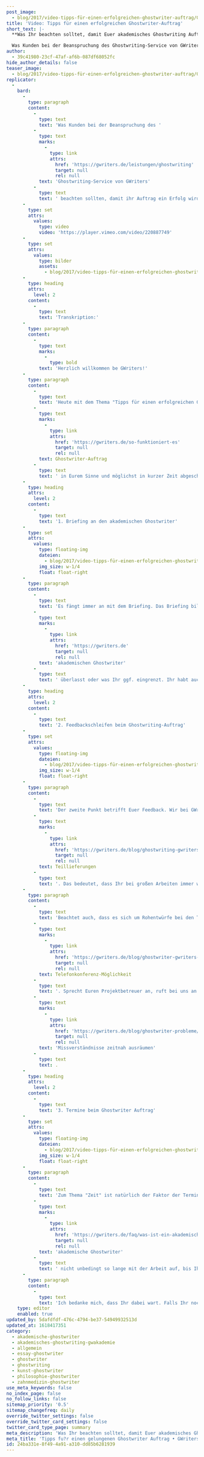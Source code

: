 ```yaml
---
post_image:
  - blog/2017/video-tipps-für-einen-erfolgreichen-ghostwriter-auftrag/Ghostwriter-Auftrag.png
title: 'Video: Tipps für einen erfolgreichen Ghostwriter-Auftrag'
short_text: |-
  **Was Ihr beachten solltet, damit Euer akademisches Ghostwriting Auftrag bei GWriters erfolgreich wird, erklärt Euch GWriters-Gründer Marcel Kopper.**

  Was Kunden bei der Beanspruchung des Ghostwriting-Service von GWriters beachten sollten, damit ihr Auftrag ein Erfolg wird. - Erklärt vom GWriters-Gründer Marcel Kopper...
author:
  - 39c41980-23cf-47af-af6b-087df68052fc
hide_author_details: false
teaser_image:
  - blog/2017/video-tipps-für-einen-erfolgreichen-ghostwriter-auftrag/Ghostwriter-Auftrag.png
replicator:
  -
    bard:
      -
        type: paragraph
        content:
          -
            type: text
            text: 'Was Kunden bei der Beanspruchung des '
          -
            type: text
            marks:
              -
                type: link
                attrs:
                  href: 'https://gwriters.de/leistungen/ghostwriting'
                  target: null
                  rel: null
            text: 'Ghostwriting-Service von GWriters'
          -
            type: text
            text: ' beachten sollten, damit ihr Auftrag ein Erfolg wird. - Erklärt vom GWriters-Gründer Marcel Kopper.'
      -
        type: set
        attrs:
          values:
            type: video
            video: 'https://player.vimeo.com/video/220887749'
      -
        type: set
        attrs:
          values:
            type: bilder
            assets:
              - blog/2017/video-tipps-für-einen-erfolgreichen-ghostwriter-auftrag/tipps-gelungener-ghostwriter-auftrag-gwriters.jpg
      -
        type: heading
        attrs:
          level: 2
        content:
          -
            type: text
            text: 'Transkription:'
      -
        type: paragraph
        content:
          -
            type: text
            marks:
              -
                type: bold
            text: 'Herzlich willkommen be GWriters!'
      -
        type: paragraph
        content:
          -
            type: text
            text: 'Heute mit dem Thema "Tipps für einen erfolgreichen Ghostwriter-Auftrag". In diesem Video wollen wir uns einmal anschauen, welche Faktoren Ihr maßgeblich beeinflussen könnt, damit ein '
          -
            type: text
            marks:
              -
                type: link
                attrs:
                  href: 'https://gwriters.de/so-funktioniert-es'
                  target: null
                  rel: null
            text: Ghostwriter-Auftrag
          -
            type: text
            text: ' in Eurem Sinne und möglichst in kurzer Zeit abgeschlossen wird.'
      -
        type: heading
        attrs:
          level: 2
        content:
          -
            type: text
            text: '1. Briefing an den akademischen Ghostwriter'
      -
        type: set
        attrs:
          values:
            type: floating-img
            dateien:
              - blog/2017/video-tipps-für-einen-erfolgreichen-ghostwriter-auftrag/briefing-akademische-ghostwriter-gwriters.jpg
            img_size: w-1/4
            float: float-right
      -
        type: paragraph
        content:
          -
            type: text
            text: 'Es fängt immer an mit dem Briefing. Das Briefing bildet die Grundlage der kompletten Ghostwriter-Arbeit. Das Briefing sollte von Euch erstellt und natürlich möglichst genau erstellt sein. Ihr entscheidet darin, wie viel Entscheidungsfreiheit und Entscheidungsgewalt Ihr dem '
          -
            type: text
            marks:
              -
                type: link
                attrs:
                  href: 'https://gwriters.de'
                  target: null
                  rel: null
            text: 'akademischen Ghostwriter'
          -
            type: text
            text: ' überlasst oder was Ihr ggf. eingrenzt. Ihr habt auch die Möglichkeit Literatur anzugeben, die auf jeden Fall benutzt werden soll. Ihr habt die Möglichkeit Themenschwerpunkte zu setzen und anzugeben, die bearbeitet werden sollen. Und Ihr habt auch die Möglichkeit, bereits Eure Formatvorgaben mitzuschicken. Es ist natürlich immer einfacher, wenn ein Ghostwriter schon im Voraus all diese Informationen hat - anstatt dass er sie Stück für Stück im Laufe der Bearbeitung bekommt. So erspart man sich viel Zeit durch ggf. umschreiben, umstrukturieren oder auch umstellen des Formates, wenn man es denn am Anfang schon richtig hat.'
      -
        type: heading
        attrs:
          level: 2
        content:
          -
            type: text
            text: '2. Feedbackschleifen beim Ghostwriting-Auftrag'
      -
        type: set
        attrs:
          values:
            type: floating-img
            dateien:
              - blog/2017/video-tipps-für-einen-erfolgreichen-ghostwriter-auftrag/feedback-akademische-ghostwriter-gwriters.jpg
            img_size: w-1/4
            float: float-right
      -
        type: paragraph
        content:
          -
            type: text
            text: 'Der zweite Punkt betrifft Euer Feedback. Wir bei GWriters arbeiten mit '
          -
            type: text
            marks:
              -
                type: link
                attrs:
                  href: 'https://gwriters.de/blog/ghostwriting-gwriters-teillieferungen'
                  target: null
                  rel: null
            text: Teillieferungen
          -
            type: text
            text: '. Das bedeutet, dass Ihr bei großen Arbeiten immer wieder einen Teil der Rohfassung oder der Arbeitsversion zugeschickt bekommt und somit einen Einblick in den laufenden Arbeitsprozess habt. Ihr habt so die Möglichkeit, auch in die Arbeit aktiv mit einzugreifen. Ihr könnt ein Feedback zu jeder Teillieferung geben. Bei uns intern nennen wir das die sog. "Feedback- oder Korrekturschleifen" - und könnt somit auch Euer Feedback einarbeiten lassen. Nutzt diese Korrekturschleifen bitte auch, denn sie sind für Euch kostenlos und tragen zum Erfolg Eures akademischen Ghostwriter-Auftrages bei. Holt Euch auch evtl. die Meinung einer dritten Person ein. Sicherlich kennt Ihr auch jemanden, der etwas tiefer mit in Eurem Thema steckt und der Euch dort konstruktiv beraten kann oder Feedback zu der einen oder anderen Teillieferung geben kann. Nutzt dieses Feedback und gebt es an Euren Ghostwriter/an Euren Projektbetreuer bei GWriters weiter.'
      -
        type: paragraph
        content:
          -
            type: text
            text: 'Beachtet auch, dass es sich um Rohentwürfe bei den Teillieferungen handelt. D.h. es kann sich schon mal der eine oder andere Rechtschreibfehler einschleichen, der allerdings im finalen Schritt - bei der Überprüfung durch das 4-Augen Prinzip (bei dem finalen Lektorat) sowieso ausgebessert wird. Versteift Euch also vielleicht nicht auf zu kleine Details und zu kleine Fehler, sondern betrachtet das Ganze eher inhaltlich und gebt konstruktives Feedback wo ein Ghostwriter nicht erst jede einzelne Anmerkung und jeden einzelnen Kommentar aussortieren muss, sondern auf einen Blick auch sieht worum es Euch exakt geht. Nutzt zu diesem Zweck, falls Ihr Euch unsicher seid, vielleicht auch die '
          -
            type: text
            marks:
              -
                type: link
                attrs:
                  href: 'https://gwriters.de/blog/ghostwriter-gwriters-kommunikation'
                  target: null
                  rel: null
            text: Telefonkonferenz-Möglichkeit
          -
            type: text
            text: '. Sprecht Euren Projektbetreuer an, ruft bei uns an und vereinbart mit diesem Projektbetreuer einen Termin zwischen Euch und Eurem Ghostwriter. Damit Ihr einfach anonym miteinander in Kontakt treten könnt - auf dem kurzen Dienstwege. Denn so lassen sich viele '
          -
            type: text
            marks:
              -
                type: link
                attrs:
                  href: 'https://gwriters.de/blog/ghostwriter-probleme/'
                  target: null
                  rel: null
            text: 'Missverständnisse zeitnah ausräumen'
          -
            type: text
            text: .
      -
        type: heading
        attrs:
          level: 2
        content:
          -
            type: text
            text: '3. Termine beim Ghostwriter Auftrag'
      -
        type: set
        attrs:
          values:
            type: floating-img
            dateien:
              - blog/2017/video-tipps-für-einen-erfolgreichen-ghostwriter-auftrag/termine-akademische-ghostwriter-gwriters.jpg
            img_size: w-1/4
            float: float-right
      -
        type: paragraph
        content:
          -
            type: text
            text: 'Zum Thema "Zeit" ist natürlich der Faktor der Termine ein ganz wichtiger Erfolgsfaktor für Eure Arbeit. Da ja auch für Euch die Termine i.d.R. sehr, sehr wichtig sind. Wir wissen das - viele Kunden kommen zu uns mit Zeitdruck. Gebt aber, falls die Zeit besteht/falls die Möglichkeit besteht, genügend Zeit für die Korrekturen - damit ein Ghostwriter die Korrekturen auch adäquat und ohne zu viel Zeitdruck umsetzen kann. Das Feedback, welches Ihr gebt, sollte natürlich auch zeitnah erfolgen. Denn es ist so: Wenn Ihr eine Teillieferung erhaltet, dann hört der '
          -
            type: text
            marks:
              -
                type: link
                attrs:
                  href: 'https://gwriters.de/faq/was-ist-ein-akademischer-ghostwriter'
                  target: null
                  rel: null
            text: 'akademische Ghostwriter'
          -
            type: text
            text: ' nicht unbedingt so lange mit der Arbeit auf, bis Ihr Euch wieder meldet. Sondern er arbeitet natürlich weiter um die Fristen auch ordentlich einhalten zu können, die vorher besprochen waren. Dementsprechend: Gebt bitte zeitnah ein Feedback zu den Teillieferungen, damit dieses Feedback auch eingearbeitet werden kann. Und nicht, dass dieses Feedback erst im Nachhinein eingearbeitet wird und sich ggf. auf einen weiteren, bereits geschriebenen Teil, auswirkt - der dann komplett wieder umgeworfen wird. Somit stellt Ihr sicher, dass Ihr auch keine Zeit verliert, dass auch der Ghostwriter ungehindert weiter arbeiten kann. Und mit all diesen Faktoren, wenn Ihr diese beachtet, tragt Ihr maßgeblich zum Erfolg Eures eigenen Ghostwriter-Auftrages mit bei.'
      -
        type: paragraph
        content:
          -
            type: text
            text: 'Ich bedanke mich, dass Ihr dabei wart. Falls Ihr noch Fragen habt, ruft einfach bei uns an. Und ansonsten freue ich mich auch auf das nächste mal, wenn Ihr wieder zuschaut.'
    type: editor
    enabled: true
updated_by: 5dafdfdf-476c-4794-be37-54949932513d
updated_at: 1618417351
category:
  - akademische-ghostwriter
  - akademisches-ghostwriting-gwakademie
  - allgemein
  - essay-ghostwriter
  - ghostwriter
  - ghostwriting
  - kunst-ghostwriter
  - philosophie-ghostwriter
  - zahnmedizin-ghostwriter
use_meta_keywords: false
no_index_page: false
no_follow_links: false
sitemap_priority: '0.5'
sitemap_changefreq: daily
override_twitter_settings: false
override_twitter_card_settings: false
twitter_card_type_page: summary
meta_description: 'Was Ihr beachten solltet, damit Euer akademisches Ghostwriting Auftrag bei GWriters erfolgreich wird, erklärt Euch GWriters-Gründer Marcel Kopper.'
meta_title: 'Tipps fu?r einen gelungenen Ghostwriter Auftrag • GWriters.de'
id: 24ba331e-8f49-4a91-a310-dd85b6281939
---
```

